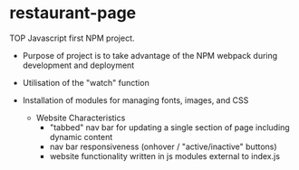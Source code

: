 # restaurant-page
TOP Javascript first NPM project.

- Purpose of project is to take advantage of the NPM webpack during development and deployment
- Utilisation of the "watch" function
- Installation of modules for managing fonts, images, and CSS

  - Website Characteristics
    - "tabbed" nav bar for updating a single section of page including dynamic content
    - nav bar responsiveness (onhover / "active/inactive" buttons)
    - website functionality written in js modules external to index.js
